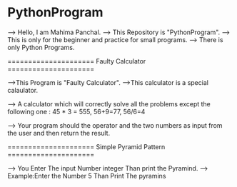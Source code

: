 # PythonProgram

--> Hello, I am Mahima Panchal. 
--> This Repository is "PythonProgram".
--> This is only for the beginner and practice for small programs.
--> There is only Python Programs.


=====================  Faulty Calculator  =====================

-->This Program is "Faulty Calculator".
-->This calculator is a special calaulator.


--> A calculator which will correctly solve all the problems except the following one :
     45 * 3 = 555, 56+9=77, 56/6=4

--> Your program should the operator and the two numbers as input from the  user and  then return the result.

=====================  Simple Pyramid Pattern  =====================


--> You Enter The input Number integer Than print the Pyramind.
--> Example:Enter the Number 5 Than Print The pyramins
